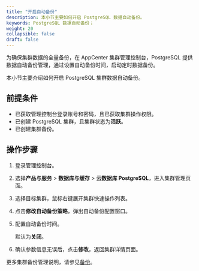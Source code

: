 ```yaml
---
title: "开启自动备份"
description: 本小节主要如何开启 PostgreSQL 数据自动备份。 
keywords: PostgreSQL 数据自动备份；
weight: 20
collapsible: false
draft: false
---
```




为确保集群数据的全量备份，在 AppCenter 集群管理控制台，PostgreSQL 提供数据自动备份管理，通过设置自动备份时间，启动定时数据备份。

本小节主要介绍如何开启 PostgreSQL 集群数据自动备份。

## 前提条件

- 已获取管理控制台登录账号和密码，且已获取集群操作权限。
- 已创建 PostgreSQL 集群，且集群状态为**活跃**。
- 已创建集群备份。

## 操作步骤

1. 登录管理控制台。
2. 选择**产品与服务** > **数据库与缓存** > **云数据库 PostgreSQL**，进入集群管理页面。
3. 选择目标集群，鼠标右键展开集群快速操作列表。
4. 点击**修改自动备份策略**，弹出自动备份配置窗口。
5. 配置自动备份时间。

   默认为**关闭**。

6. 确认参数信息无误后，点击**修改**，返回集群详情页面。

更多集群备份管理说明，请参见[备份](../../../../../storage/backup/)。
